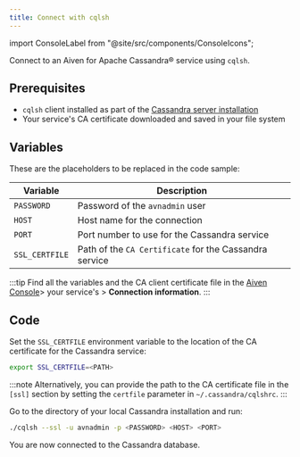 ```yaml
---
title: Connect with cqlsh
---
```


import ConsoleLabel from "@site/src/components/ConsoleIcons";

Connect to an Aiven for Apache Cassandra® service using `cqlsh`.

## Prerequisites

- `cqlsh` client installed as part of the
  [Cassandra server installation](https://cassandra.apache.org/doc/latest/cassandra/getting_started/installing.html)
- Your service's CA certificate downloaded and saved in your file system

## Variables

These are the placeholders to be replaced in the code sample:

| Variable       | Description                                            |
| -------------- | ------------------------------------------------------ |
| `PASSWORD`     | Password of the `avnadmin` user                        |
| `HOST`         | Host name for the connection                           |
| `PORT`         | Port number to use for the Cassandra service           |
| `SSL_CERTFILE` | Path of the `CA Certificate` for the Cassandra service |

:::tip
Find all the variables and the CA client certificate file in
the [Aiven Console](https://console.aiven.io/)> your service's
<ConsoleLabel name="overview"/> > **Connection information**.
:::

## Code

Set the `SSL_CERTFILE` environment variable to the location of the CA
certificate for the Cassandra service:

```bash
export SSL_CERTFILE=<PATH>
```

:::note
Alternatively, you can provide the path to the CA certificate file in
the `[ssl]` section by setting the `certfile` parameter in
`~/.cassandra/cqlshrc`.
:::

Go to the directory of your local Cassandra installation and run:

```bash
./cqlsh --ssl -u avnadmin -p <PASSWORD> <HOST> <PORT>
```

You are now connected to the Cassandra database.
